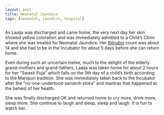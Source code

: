 ```yaml
---
layout: post
title: Neonatal Jaundice
tags: [neonatal, jaundice, hospital]
---
```


As Laaija was discharged and came home, the very next day her skin showed yellow coloration and was immediately admitted to a Child’s Clinic where she was treated for Neonatal Jaundice. Her [Bilirubin](http://en.wikipedia.org/wiki/Bilirubin) count was about 14 and she had to be in the Incubator for about 5 days before she can return home.

Even during such an uncertain melee, much to the delight of the elderly grand-mothers and grand-fathers, Laaija was taken home for about 2 hours for her “Swasti Puja” which falls on the 5th day of a child’s birth according to the Manipuri tradition. She was immediately taken back to the Incubator after the “no-one-undertood-sanskrit-sloka” and mantras that happened at the behest of her health.

She was finally discharged OK and returned home to cry more, drink more, sleep more. She continue to laugh and sleep, sleep and laugh. It is fun to watch her.

